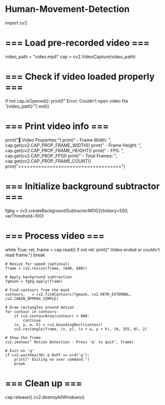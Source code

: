 # Human-Movement-Detection
import cv2

# === Load pre-recorded video ===
video_path = "video.mp4"
cap = cv2.VideoCapture(video_path)

# === Check if video loaded properly ===
if not cap.isOpened():
    print(f" Error: Couldn't open video file '{video_path}'")
    exit()

# === Print video info ===
print("🎥 Video Properties:")
print(" - Frame Width:  ", cap.get(cv2.CAP_PROP_FRAME_WIDTH))
print(" - Frame Height: ", cap.get(cv2.CAP_PROP_FRAME_HEIGHT))
print(" - FPS:          ", cap.get(cv2.CAP_PROP_FPS))
print(" - Total Frames: ", cap.get(cv2.CAP_PROP_FRAME_COUNT))
print("====================================")

# === Initialize background subtractor ===
fgbg = cv2.createBackgroundSubtractorMOG2(history=500, varThreshold=100)

# === Process video ===
while True:
    ret, frame = cap.read()
    if not ret:
        print(" Video ended or couldn't read frame.")
        break

    # Resize for speed (optional)
    frame = cv2.resize(frame, (640, 480))

    # Apply background subtraction
    fgmask = fgbg.apply(frame)

    # Find contours from the mask
    contours, _ = cv2.findContours(fgmask, cv2.RETR_EXTERNAL, cv2.CHAIN_APPROX_SIMPLE)

    # Draw rectangles around motion
    for contour in contours:
        if cv2.contourArea(contour) < 800:
            continue
        (x, y, w, h) = cv2.boundingRect(contour)
        cv2.rectangle(frame, (x, y), (x + w, y + h), (0, 255, 0), 2)

    # Show the frame
    cv2.imshow(" Motion Detection - Press 'q' to quit", frame)

    # Exit on 'q'
    if cv2.waitKey(30) & 0xFF == ord('q'):
        print(" Exiting on user command.")
        break

# === Clean up ===
cap.release()
cv2.destroyAllWindows()
